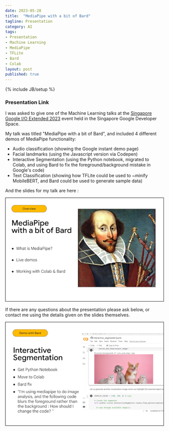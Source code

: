 ```yaml
---
date: 2023-05-28
title:  "MediaPipe with a bit of Bard"
tagline: Presentation
category: AI
tags:
- Presentation
- Machine Learning
- MediaPipe
- TFLite
- Bard
- Colab
layout: post
published: true
---
```

{% include JB/setup %}


### Presentation Link

I was asked to give one of the Machine Learning talks at 
the [Singapore Google I/O Extended 2023](https://sites.google.com/view/ioe23-sg/home)
event held in the Singapore Google Developer Space. 

My talk was titled "MediaPipe with a bit of Bard", and included 4 different demos of MediaPipe functionality:

* Audio classification (showing the Google instant demo page)
* Facial landmarks (using the Javascript version via Codepen)
* Interactive Segmentation (using the Python notebook, migrated to Colab, and using Bard to fix the foreground/background mistake in Google's code)
* Text Classification (showing how TFLite could be used to ~minify MobileBERT, and Bard could be used to generate sample data)

<!--

DIR=2023-05-28_GDG-SG_IO-Extended
gimp Screenshot_2022-09-01_02-18-54.png 
# -> 2023-05-28_GDG-SG_IO-Extended_600x390.png

!-->

And the slides for my talk are here :

<a href="https://docs.google.com/presentation/d/129Ihx7IcHIyb4-84kXfPlkWLS5nFUb3_masDxb2M4vA/edit?usp=sharing" target="_blank">
<img src="/assets/img/2023-05-28_GDG-SG_IO-Extended_600x390.png" alt="Presentation Screenshot" style="border:1px solid #000000" />
</a>

If there are any questions about the presentation please ask below, 
or contact me using the details given on the slides themselves.

<a href="https://docs.google.com/presentation/d/129Ihx7IcHIyb4-84kXfPlkWLS5nFUb3_masDxb2M4vA/edit?usp=sharing" target="_blank">
<img src="/assets/img/2023-05-28_GDG-SG_IO-Extended_16_600x390.png" alt="Presentation Screenshot" style="border:1px solid #000000" />
</a>


